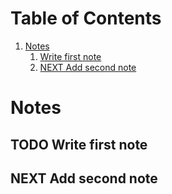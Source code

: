 
# Table of Contents

1.  [Notes](#orge3a5a78)
    1.  [Write first note](#org6a72570)
    2.  [NEXT Add second note](#org940c097)



<a id="orge3a5a78"></a>

# Notes


<a id="org6a72570"></a>

## TODO Write first note


<a id="org940c097"></a>

## NEXT Add second note

